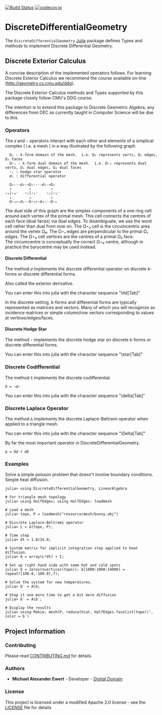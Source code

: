 [![Build Status](https://travis-ci.com/mewertd2/DiscreteDifferentialGeometry.jl.svg?branch=master)](https://travis-ci.com/mewertd2/DiscreteDifferentialGeometry.jl)
[![codecov.io](https://codecov.io/github/mewertd2/DiscreteDifferentialGeometry.jl/coverage.svg?branch=master)](https://codecov.io/github/mewertd2/DiscreteDifferentialGeometry.jl?branch=master)

# DiscreteDifferentialGeometry

The `DiscreteDifferentialGeometry` [Julia](http://julialang.org) package defines Types and methods to implement Discrete Differential Geometry.

## Discrete Exterior Calculus

A concise description of the implemented operators follows. 
For learning Discrete Exterior Calculus we recommend the course available on-line (http://geometry.cs.cmu.edu/ddg).

The Discrete Exterior Calculus methods and Types supported by this package closely follow CMU's DDG course.

The intention is to extend this package to Discrete Geometric Algebra, any differences from DEC as currently taught in Computer Science will be due to this.

### Operators

The `𝑑` and `⋆` operators interact with each other and elements of a simplical complex ( i.e. a mesh ) in a way illustrated by the following graph.  

      Ωᵢ : k-form domain of the mesh.  i.e. Ω₀ represents verts, Ω₁ edges, Ω₂ faces
      Ω⋆ᵢ : k-form dual domain of the mesh.  i.e. Ω⋆₂ represents dual verts, Ω₁ dual edges, Ω₀ dual faces
      ⋆ᵢ : hodge star operator
      𝑑ᵢ : differential operator

      Ω₀---𝑑₀-→Ω₁----𝑑₁-→Ω₂ 
      ↑        ↑         ↑   
    ⋆₀|⋆₀⁻   ⋆₁|⋆₁⁻    ⋆₂|⋆₂⁻
      ↓        ↓         ↓     
      Ω⋆₂←-𝑑₁--Ω⋆₁←-𝑑₀---Ω⋆₀ 

The dual side of this graph are the simplex components of a one ring cell around each vertex of the primal mesh.
This cell connects the centres of each face (dual faces) via dual edges.  To disambiguate, we use the word cell rather than dual from now on.
The Ω⋆₂ cell is the circumcentric area around the vertex Ω₀.
The Ω⋆₁ edges are perpendicular to the primal Ω₁ edges.
The Ω⋆₀ cell vertices are the centres of a primal Ω₂ face.  
The circumcentre is conceptually the correct Ω⋆₀ centre, although in practice the barycentre may be used instead.

#### Discrete Differential

The method `𝑑` implements the discrete differential operator on discrete k-forms or discrete differential forms.

Also called the exterior derivative.

You can enter this into julia with the character sequence "\itd[Tab]"

In the discrete setting, k-forms and differential forms are typically represented as matrices and vectors.  Many of which you will recoginize as incidence matrices or simple column/row vectors corresponding to values at vertices/edges/faces.

#### Discrete Hodge Star

The method `⋆` implements the discrete hodge star on discrete k-forms or discrete differential forms.

You can enter this into julia with the character sequence "\star[Tab]"

### Discrete Codifferential

The method `δ` implements the discrete codifferential. 

    δ = ⋆𝑑⋆

You can enter this into julia with the character sequence "\delta[Tab]"

### Discrete Laplace Operator

The method `Δ` implements the discrete Laplace-Beltrami operator when applied to a triangle mesh.

You can enter this into julia with the character sequence "\Delta[Tab]"

By far the most important operator in DiscreteDifferentialGeometry.

    Δ = δ𝑑 + 𝑑δ

### Examples

Solve a simple poisson problem that doesn't involve boundary conditions.
Simple heat diffusion.

    julia> using DiscreteDifferentialGeometry, LinearAlgebra

    # For triangle mesh topology
    julia> using HalfEdges; using HalfEdges: loadmesh

    # Load a mesh
    julia> topo, P = loadmesh("resource/mesh/bunny.obj")

    # Discrete Laplace-Beltrami operator
    julia> L = Δ(topo, P);

    # Time step
    julia> dt = 1.0/24.0;

    # System matrix for implicit integration step applied to heat diffusion.
    julia> A = array(L*dt) + I;

    # Set up right hand side with some hot and cold spots 
    julia> b = zeros(nvertices(topo)); b[1000:1000:14000] = repeat([100.0,-100.0],7);

    # Solve the system for new temperatures.
    julia> b′ = A\b;

    # Step it one more time to get a bit more diffusion
    julia> b′ = A\b′;

    # Display the results
    julia> using Makie; mesh(P, reduce(hcat, HalfEdges.facelist(topo))', color = b′)

## Project Information

### Contributing

Please read [CONTRIBUTING.md](./CONTRIBUTING.md) for details.

### Authors

* **Michael Alexander Ewert** - Developer - [Digital Domain](https://digitaldomain.com)

### License

This project is licensed under a modified Apache 2.0 license - see the [LICENSE](./LICENSE) file for details
